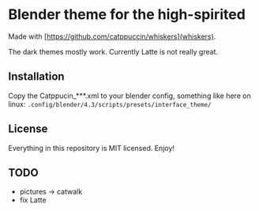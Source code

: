 # Blender theme for the high-spirited

Made with [https://github.com/catppuccin/whiskers](whiskers).

The dark themes mostly work. Currently Latte is not really great.

## Installation

Copy the Catppucin_***.xml to your blender config, something like here on linux: `.config/blender/4.3/scripts/presets/interface_theme/`

## License

Everything in this repository is MIT licensed. Enjoy!

## TODO

- pictures -> catwalk
- fix Latte
